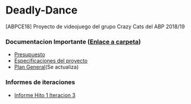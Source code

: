 # Deadly-Dance
[ABPCE18] Proyecto de videojuego del grupo Crazy Cats del ABP 2018/19

### Documentacion Importante ([Enlace a carpeta](https://github.com/ABPMultimediaUA/Deadly-Dance/tree/master/Documentacion))

- [Presupuesto](https://github.com/ABPMultimediaUA/Deadly-Dance/raw/master/Documentacion/Presupuesto.xlsx)
- [Especificaciones del proyecto](https://github.com/ABPMultimediaUA/Deadly-Dance/raw/master/Documentacion/Especificaciones.pdf)
- [Plan General](https://github.com/ABPMultimediaUA/Deadly-Dance/raw/master/Documentacion/ABP%20Planificacion.mpp)(Se actualiza)

### Informes de iteraciones

- [Informe Hito 1 Iteracion 3](https://github.com/ABPMultimediaUA/Deadly-Dance/raw/45886dfa1de60afc7e9e282abd09293bdfebec5f/Documentacion/informe_iteracion_3_CrazyCats.pdf)
